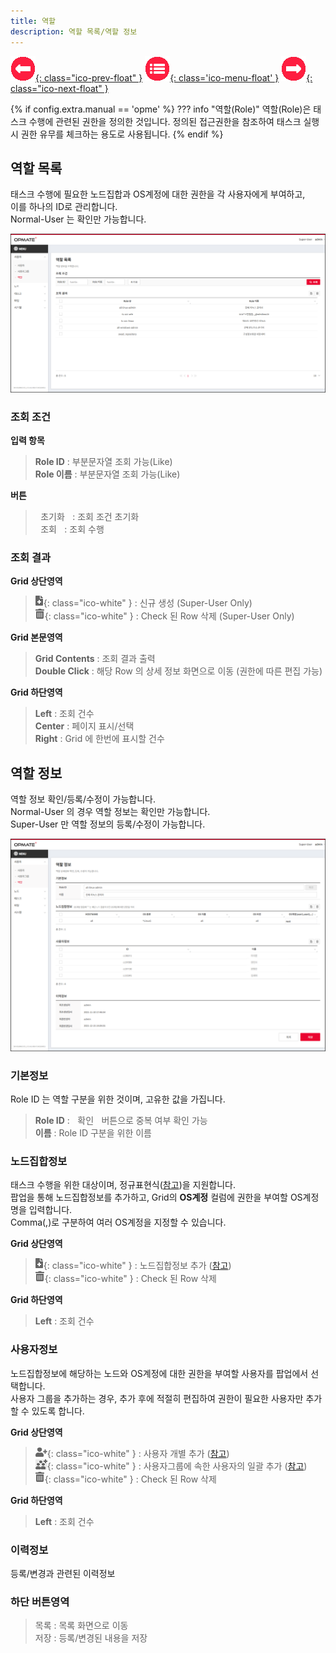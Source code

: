 ```yaml
---
title: 역할
description: 역할 목록/역할 정보
---
```


<link rel="stylesheet" type="text/css" href="css/opme.css">

<!-- Defined -->
[role-lst]: img/role-lst.png
[role-dtl]: img/role-dtl.png
[ico-del]: img/icon/ico-del.png
[ico-add]: img/icon/ico-add.png
[ico-adduser]: img/icon/ico-adduser.png
[ico-addusergrp]: img/icon/ico-addusergrp.png
[popup-user]: PopupUser.md
[popup-usergrp]: PopupUserGroup.md
[popup-node]: PopupNode.md

<!-- Floating Menu -->
[prev]: UserGroup.html "사용자그룹"
[menu]: index.html "목차"
[next]: Node.html "노드"
[ico-prev]: img/icon/ico-prev.png
[ico-menu]: img/icon/ico-menu.png
[ico-next]: img/icon/ico-next.png
[![이전][ico-prev]{: class="ico-prev-float" }][prev]
[![목차][ico-menu]{: class='ico-menu-float' }][menu]
[![다음][ico-next]{: class="ico-next-float" }][next]


{% if config.extra.manual == 'opme' %}
??? info "역할(Role)"
    역할(Role)은 태스크 수행에 관련된 권한을 정의한 것입니다. 정의된 접근권한을 참조하여 태스크 실행시 권한 유무를 체크하는 용도로 사용됩니다.
{% endif %}

## 역할 목록
태스크 수행에 필요한 노드집합과 OS계정에 대한 권한을 각 사용자에게 부여하고,  
이를 하나의 ID로 관리합니다.  
Normal-User 는 확인만 가능합니다.

![역할 목록][role-lst]

### **조회 조건**

**입력 항목**

> **Role ID** : 부분문자열 조회 가능(Like)   
> **Role 이름** : 부분문자열 조회 가능(Like)  

**버튼**

> <kbd class="btn-gray">&nbsp;초기화&nbsp;</kbd> : 조회 조건 초기화  
> <kbd class="btn-red">&nbsp;조회&nbsp;</kbd> : 조회 수행  
 
### **조회 결과**

**Grid 상단영역**

> ![추가/등록][ico-add]{: class="ico-white" } : 신규 생성 (Super-User Only)  
> ![삭제][ico-del]{: class="ico-white" } : Check 된 Row 삭제 (Super-User Only)

**Grid 본문영역**

> **Grid Contents** : 조회 결과 출력  
> **Double Click** : 해당 Row 의 상세 정보 화면으로 이동 (권한에 따른 편집 가능)

**Grid 하단영역**

> **Left** : 조회 건수  
> **Center** : 페이지 표시/선택  
> **Right** : Grid 에 한번에 표시할 건수  

## 역할 정보

역할 정보 확인/등록/수정이 가능합니다.  
Normal-User 의 경우 역할 정보는 확인만 가능합니다.  
Super-User 만 역할 정보의 등록/수정이 가능합니다.  

![역할 정보][role-dtl]
 
### **기본정보**

Role ID 는 역할 구분을 위한 것이며, 고유한 값을 가집니다.  

> **Role ID** : <kbd class="btn-gray">&nbsp;확인&nbsp;</kbd> 버튼으로 중복 여부 확인 가능    
> **이름** : Role ID 구분을 위한 이름

### **노드집합정보**  

태스크 수행을 위한 대상이며, 정규표현식([참고](https://regexr.com))을 지원합니다.  
팝업을 통해 노드집합정보를 추가하고, Grid의 **OS계정** 컬럼에 권한을 부여할 OS계정명을 입력합니다.  
Comma(,)로 구분하여 여러 OS계정을 지정할 수 있습니다.


**Grid 상단영역**

> ![추가/등록][ico-add]{: class="ico-white" } : 노드집합정보 추가 ([참고][popup-node])  
> ![삭제][ico-del]{: class="ico-white" } : Check 된 Row 삭제

**Grid 하단영역**

> **Left** : 조회 건수

### **사용자정보**

노드집합정보에 해당하는 노드와 OS계정에 대한 권한을 부여할 사용자를 팝업에서 선택합니다.  
사용자 그룹을 추가하는 경우, 추가 후에 적절히 편집하여 권한이 필요한 사용자만 추가할 수 있도록 합니다.

**Grid 상단영역**

> ![추가/등록][ico-adduser]{: class="ico-white" } : 사용자 개별 추가 ([참고][popup-user])  
> ![추가/등록][ico-addusergrp]{: class="ico-white" } : 사용자그룹에 속한 사용자의 일괄 추가 ([참고][popup-usergrp])  
> ![삭제][ico-del]{: class="ico-white" } : Check 된 Row 삭제

**Grid 하단영역**

> **Left** : 조회 건수

### **이력정보**

등록/변경과 관련된 이력정보

### **하단 버튼영역**

> <kbd class="btn-gray">목록</kbd> : 목록 화면으로 이동  
> <kbd class="btn-gray">저장</kbd> : 등록/변경된 내용을 저장  

